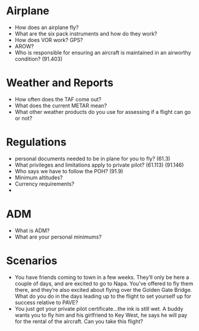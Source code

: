 # Airplane
- How does an airplane fly?
- What are the six pack instruments and how do they work?
- How does VOR work? GPS?
- AROW?
- Who is responsible for ensuring an aircraft is maintained in an airworthy condition? (91.403)

# Weather and Reports
- How often does the TAF come out?
- What does the current METAR mean?
- What other weather products do you use for assessing if a flight can go or not?

# Regulations
- personal documents needed to be in plane for you to fly? (61.3)
- What privileges and limitations apply to private pilot? (61.113) (91.146)
- Who says we have to follow the POH? (91.9)
- Minimum altitudes?
- Currency requirements?
- 

# ADM
- What is ADM?
- What are your personal minimums?

# Scenarios
- You have friends coming to town in a few weeks. They’ll only be here a couple of days, and are excited to go to Napa. You’ve offered to fly them there, and they’re also excited about flying over the Golden Gate Bridge. What do you do in the days leading up to the flight to set yourself up for success relative to PAVE?
- You just got your private pilot certificate...the ink is still wet. A buddy wants you to fly him and his girlfriend to Key West, he says he will pay for the rental of the aircraft. Can you take this flight?